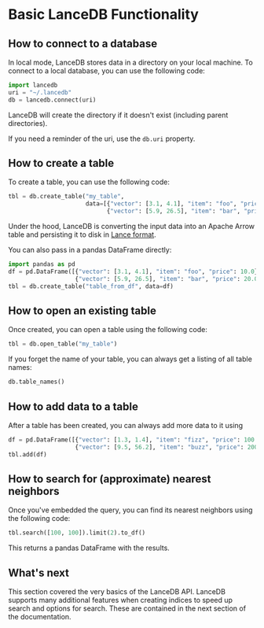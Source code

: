 # Basic LanceDB Functionality

## How to connect to a database

In local mode, LanceDB stores data in a directory on your local machine. To connect to a local database, you can use the following code:
```python
import lancedb
uri = "~/.lancedb"
db = lancedb.connect(uri)
```

LanceDB will create the directory if it doesn't exist (including parent directories).

If you need a reminder of the uri, use the `db.uri` property.

## How to create a table

To create a table, you can use the following code:
```python
tbl = db.create_table("my_table",
                      data=[{"vector": [3.1, 4.1], "item": "foo", "price": 10.0},
                            {"vector": [5.9, 26.5], "item": "bar", "price": 20.0}])
```

Under the hood, LanceDB is converting the input data into an Apache Arrow table
and persisting it to disk in [Lance format](github.com/eto-ai/lance).

You can also pass in a pandas DataFrame directly:
```python
import pandas as pd
df = pd.DataFrame([{"vector": [3.1, 4.1], "item": "foo", "price": 10.0},
                   {"vector": [5.9, 26.5], "item": "bar", "price": 20.0}])
tbl = db.create_table("table_from_df", data=df)
```

## How to open an existing table

Once created, you can open a table using the following code:
```python
tbl = db.open_table("my_table")
```

If you forget the name of your table, you can always get a listing of all table names:

```python
db.table_names()
```

## How to add data to a table

After a table has been created, you can always add more data to it using

```python
df = pd.DataFrame([{"vector": [1.3, 1.4], "item": "fizz", "price": 100.0},
                   {"vector": [9.5, 56.2], "item": "buzz", "price": 200.0}])
tbl.add(df)
```

## How to search for (approximate) nearest neighbors

Once you've embedded the query, you can find its nearest neighbors using the following code:

```python
tbl.search([100, 100]).limit(2).to_df()
```

This returns a pandas DataFrame with the results.

## What's next

This section covered the very basics of the LanceDB API.
LanceDB supports many additional features when creating indices to speed up search and options for search.
These are contained in the next section of the documentation.
